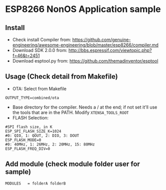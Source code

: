 # ESP8266 NonOS Application sample

## Install

- Check install Compiler from: https://github.com/genuine-engineering/awesome-engineering/blob/master/esp8266/compiler.md 
- Download SDK 2.0.0 from: http://bbs.espressif.com/viewtopic.php?f=46&t=2451
- Download esptool.py from: https://github.com/themadinventor/esptool 

## Usage (Check detail from Makefile)

- OTA: Select from Makefile
```
OUTPUT_TYPE=combined/ota
```
- Base directory for the compiler. Needs a / at the end; if not set it'll use the tools that are in the PATH. Modify `XTENSA_TOOLS_ROOT`
- FLASH Selection:
```
#SPI flash size, in K
ESP_SPI_FLASH_SIZE_K=1024
#0: QIO, 1: QOUT, 2: DIO, 3: DOUT
ESP_FLASH_MODE=0
#0: 40MHz, 1: 26MHz, 2: 20MHz, 15: 80MHz
ESP_FLASH_FREQ_DIV=0
```

## Add module (check module folder user for sample)

```
MODULES   = folderA folderB
```

